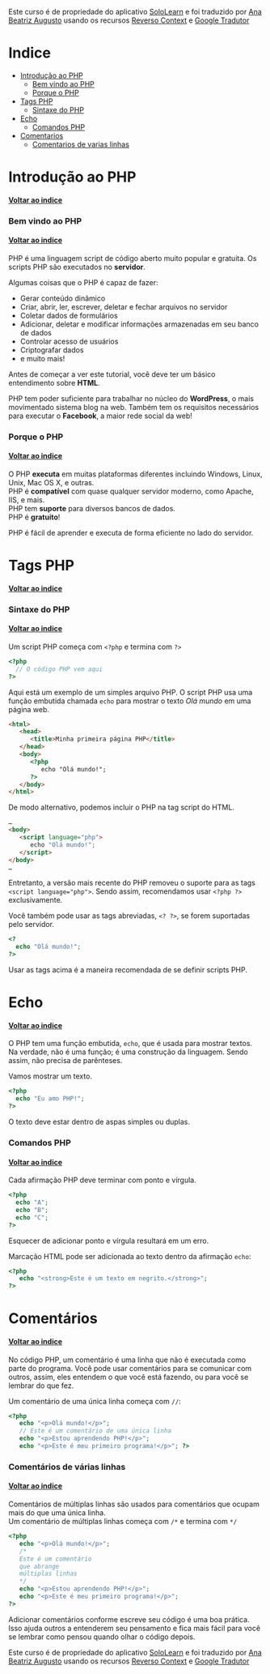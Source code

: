 Este curso é de propriedade do aplicativo [SoloLearn](https://play.google.com/store/apps/details?id=com.sololearn) e foi traduzido por [Ana Beatriz Augusto](https://www.linkedin.com/in/anabeatrizz) usando os recursos [Reverso Context](https://context.reverso.net/translation/) e [Google Tradutor](https://translate.google.com.br/?hl=pt-BR)

# Indice
* [Introdução ao PHP](#introdução-ao-php)
  * [Bem vindo ao PHP](#bem-vindo-ao-php)
  * [Porque o PHP](porque-o-php)
* [Tags PHP](#tags-php)
  * [Sintaxe do PHP](#sintaxe-do-php)
* [Echo](#echo)
  * [Comandos PHP](comandos-php)
* [Comentarios](#comentários)
  * [Comentarios de varias linhas](#comentários-de-várias-linhas)

# Introdução ao PHP
#### [Voltar ao indice](#indice)
### Bem vindo ao PHP
#### [Voltar ao indice](#indice)
PHP é uma linguagem script de código aberto muito popular e gratuita. Os scripts PHP são executados no __servidor__.

Algumas coisas que o PHP é capaz de fazer:
* Gerar conteúdo dinâmico
* Criar, abrir, ler, escrever, deletar e fechar arquivos no servidor
* Coletar dados de formulários
* Adicionar, deletar e modificar informações armazenadas em seu banco de dados
* Controlar acesso de usuários
* Criptografar dados
* e muito mais!

Antes de começar a ver este tutorial, você deve ter um básico entendimento sobre __HTML__.

PHP tem poder suficiente para trabalhar no núcleo do __WordPress__, o mais movimentado sistema blog na web. Também tem os requisitos necessários para executar o __Facebook__, a maior rede social da web!
### Porque o PHP
#### [Voltar ao indice](#indice)
O PHP __executa__ em muitas plataformas diferentes incluindo Windows, Linux, Unix, Mac OS X, e outras.<br>PHP é __compatível__ com quase qualquer servidor moderno, como Apache, IIS, e mais.<br>PHP tem __suporte__ para diversos bancos de dados.<br>PHP é __gratuito__!

PHP é fácil de aprender e executa de forma eficiente no lado do servidor.
# Tags PHP
#### [Voltar ao indice](#indice)
### Sintaxe do PHP
#### [Voltar ao indice](#indice)
Um script PHP começa com `<?php` e termina com `?>`
```php
<?php
  // O código PHP vem aqui
?>
```
Aqui está um exemplo de um simples arquivo PHP. O script PHP usa uma função embutida chamada `echo` para mostrar o texto *Olá mundo* em uma página web.
```html
<html>
   <head>
      <title>Minha primeira página PHP</title>
   </head>
   <body>
      <?php
         echo "Olá mundo!";
      ?>
   </body>
</html>
```
De modo alternativo, podemos incluir o PHP na tag script do HTML.
```html
…
<body>
   <script language="php">
      echo "Olá mundo!";
   </script>
</body>
…
```
Entretanto, a versão mais recente do PHP removeu o suporte para as tags `<script language="php">`. Sendo assim, recomendamos usar `<?php ?>` exclusivamente.

Você também pode usar as tags abreviadas, `<? ?>`, se forem suportadas pelo servidor.
```php
<?
  echo "Olá mundo!";
?>
```
Usar as tags acima é a maneira recomendada de se definir scripts PHP.
# Echo
#### [Voltar ao indice](#indice)
O PHP tem uma função embutida, `echo`, que é usada para mostrar textos.
Na verdade, não é uma função; é uma construção da linguagem. Sendo assim, não precisa de parênteses.

Vamos mostrar um texto.
```php
<?php
  echo "Eu amo PHP!";
?>
```
O texto deve estar dentro de aspas simples ou duplas.
### Comandos PHP
#### [Voltar ao indice](#indice)
Cada afirmação PHP deve terminar com ponto e vírgula.
```php
<?php
  echo "A";
  echo "B";
  echo "C";
?>
```
Esquecer de adicionar ponto e vírgula resultará em um erro.

Marcação HTML pode ser adicionada ao texto dentro da afirmação `echo`:
```php
<?php
   echo "<strong>Este é um texto em negrito.</strong>";
?>
```
# Comentários
#### [Voltar ao indice](#indice)
No código PHP, um comentário é uma linha que não é executada como parte do programa. Você pode usar comentários para se comunicar com outros, assim, eles entendem o que você está fazendo, ou para você se lembrar do que fez.

Um comentário de uma única linha começa com `//`:
```php
<?php
   echo "<p>Olá mundo!</p>";
   // Este é um comentário de uma única linha
   echo "<p>Estou aprendendo PHP!</p>";
   echo "<p>Este é meu primeiro programa!</p>"; ?>
```
### Comentários de várias linhas
#### [Voltar ao indice](#indice)
Comentários de múltiplas linhas são usados para comentários que
ocupam mais do que uma única linha.<br>Um comentário de múltiplas linhas começa com `/*` e termina com `*/`
```php
<?php
   echo "<p>Olá mundo!</p>";
   /*
   Este é um comentário
   que abrange
   múltiplas linhas
   */
   echo "<p>Estou aprendendo PHP!</p>";
   echo "<p>Este é meu primeiro programa!</p>";
?>
```

Adicionar comentários conforme escreve seu código é uma boa prática. Isso ajuda outros a entenderem seu pensamento e fica mais fácil para você se lembrar como pensou quando olhar o código depois.

Este curso é de propriedade do aplicativo [SoloLearn](https://play.google.com/store/apps/details?id=com.sololearn) e foi traduzido por [Ana Beatriz Augusto](https://www.linkedin.com/in/anabeatrizz) usando os recursos [Reverso Context](https://context.reverso.net/translation/) e [Google Tradutor](https://translate.google.com.br/?hl=pt-BR)
